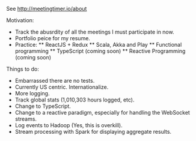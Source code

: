 See <http://meetingtimer.io/about>

Motivation:

* Track the abusrdity of all the meetings I must participate in now.
* Portfolio peice for my resume.
* Practice:
** ReactJS + Redux
** Scala, Akka and Play
** Functional programming
** TypeScript (coming soon)
** Reactive Programming (coming soon)

Things to do:

* Embarrassed there are no tests.
* Currently US centric. Internationalize.
* More logging.
* Track global stats (1,010,303 hours logged, etc).
* Change to TypeScript.
* Change to a reactive paradigm, especially for handling the WebSocket streams.
* Log events to Hadoop (Yes, this is overkill).
* Stream processing with Spark for displaying aggregate results.


